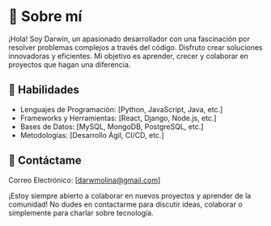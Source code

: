 # 🌟  Sobre mí

¡Hola! Soy Darwin, un apasionado desarrollador con una fascinación por resolver problemas complejos a través del código. Disfruto crear soluciones innovadoras y eficientes. Mi objetivo es aprender, crecer y colaborar en proyectos que hagan una diferencia.

## 🚀 Habilidades
* Lenguajes de Programación: [Python, JavaScript, Java, etc.]
* Frameworks y Herramientas: [React, Django, Node.js, etc.]
* Bases de Datos: [MySQL, MongoDB, PostgreSQL, etc.]
* Metodologías: [Desarrollo Ágil, CI/CD, etc.]

## 💬 Contáctame

Correo Electrónico: [darwmolina@gmail.com]

¡Estoy siempre abierto a colaborar en nuevos proyectos y aprender de la comunidad! No dudes en contactarme para discutir ideas, colaborar o simplemente para charlar sobre tecnología.
